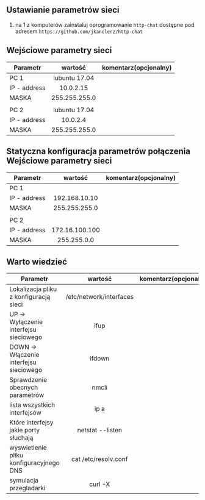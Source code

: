 Ustawianie parametrów sieci
---------------------------
1. na 1 z komputerów zainstaluj oprogramowanie ``http-chat`` dostępne pod adresem ``https://github.com/jkanclerz/http-chat``

Wejściowe parametry sieci
-------------------------
| Parametr | wartość | komentarz(opcjonalny) |
| ------------- |:-------------:| -----:|
| PC 1 | lubuntu 17.04 |
| IP - address  | 10.0.2.15 | |
| MASKA  | 255.255.255.0 | |
|   |  | |
| PC 2  | lubuntu 17.04 | |
| IP - address  | 10.0.2.4 | |
| MASKA  | 255.255.255.0 | |


Statyczna konfiguracja parametrów połączenia
Wejściowe parametry sieci
-------------------------
| Parametr | wartość | komentarz(opcjonalny) |
| ------------- |:-------------:| -----:|
|   PC 1 |  
| IP - address  | 192.168.10.10 | |
| MASKA  | 255.255.255.0 | |
|   |  | |
| PC 2  |  | |
| IP - address  | 172.16.100.100 | |
| MASKA  | 255.255.0.0 | |

Warto wiedzieć
-------------------------
| Parametr | wartość | komentarz(opcjonalny) |
| ------------- |:-------------:| -----:|
| Lokalizacja pliku z konfiguracją sieci| /etc/network/interfaces | |
| UP -> Wyłączenie interfejsu sieciowego| ifup | |
| DOWN -> Włączenie interfejsu sieciowego| ifdown | |
| Sprawdzenie obecnych parametrów | nmcli | |
| lista wszystkich interfejsów | ip a | |
| Które interfejsy jakie porty słuchają | netstat --listen | |
| wyswietlenie pliku konfiguracyjnego DNS | cat /etc/resolv.conf | |
| symulacja przegladarki | curl -X |
